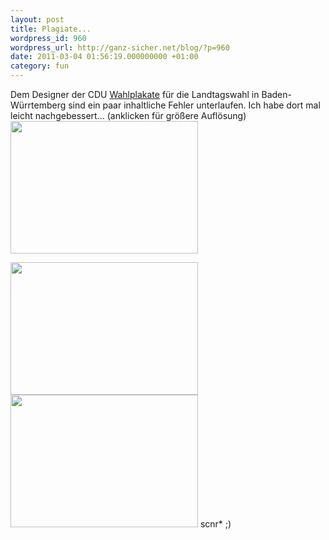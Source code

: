 ```yaml
---
layout: post
title: Plagiate...
wordpress_id: 960
wordpress_url: http://ganz-sicher.net/blog/?p=960
date: 2011-03-04 01:56:19.000000000 +01:00
category: fun
---
```

Dem Designer der CDU <a href="http://tinyurl.com/4rzb9kr ">Wahlplakate</a> für die Landtagswahl in Baden-Würrtemberg sind ein paar inhaltliche Fehler unterlaufen. Ich habe dort mal leicht nachgebessert...
(anklicken für größere Auflösung)
<img class="borderimg centered" title="aufstieg_plagiat" src="/wp-content/uploads/aufstieg_plagiat.jpg" alt="" width="300" height="212" />
<!--more-->
<img class="borderimg centered" title="sicherheit_plagiat" src="/wp-content/uploads/sicherheit_plagiat.jpg" alt="" width="300" height="212" />

<img class="borderimg centered" title="bildung2_plagiat" src="/wp-content/uploads/bildung2_plagiat.jpg" alt="" width="300" height="212" />
scnr* ;)
